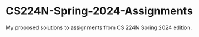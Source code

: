 # CS224N-Spring-2024-Assignments
My proposed solutions to assignments from CS 224N Spring 2024 edition.
